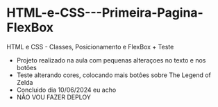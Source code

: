 # HTML-e-CSS---Primeira-Pagina-FlexBox
HTML e CSS - Classes, Posicionamento e FlexBox + Teste

 - Projeto realizado na aula com pequenas alteraçoes no texto e nos botôes
 - Teste alterando cores, colocando mais botôes sobre The Legend of Zelda
 - Concluido dia 10/06/2024 eu acho
 - NÃO VOU FAZER DEPLOY
